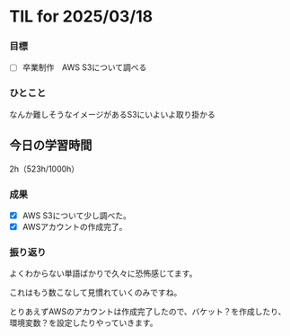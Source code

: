 # TIL for 2025/03/18

### 目標

- [ ] 卒業制作　AWS S3について調べる

### ひとこと

なんか難しそうなイメージがあるS3にいよいよ取り掛かる

## 今日の学習時間

2h（523h/1000h）
  
### 成果

- [x] AWS S3について少し調べた。
- [x] AWSアカウントの作成完了。
 
### 振り返り 

よくわからない単語ばかりで久々に恐怖感じてます。

これはもう数こなして見慣れていくのみですね。

とりあえずAWSのアカウントは作成完了したので、バケット？を作成したり、環境変数？を設定したりやっていきます。
